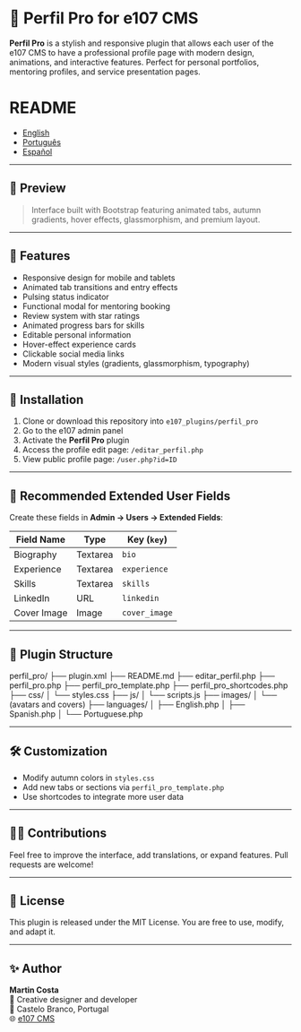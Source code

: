 # 🌟 Perfil Pro for e107 CMS

**Perfil Pro** is a stylish and responsive plugin that allows each user of the e107 CMS to have a professional profile page with modern design, animations, and interactive features. Perfect for personal portfolios, mentoring profiles, and service presentation pages.

# README
- [English](README.md)
- [Português](README.pt-PT.md)
- [Español](README.es-ES.md)
---

## 📸 Preview

> Interface built with Bootstrap featuring animated tabs, autumn gradients, hover effects, glassmorphism, and premium layout.

---

## 🚀 Features

- Responsive design for mobile and tablets
- Animated tab transitions and entry effects
- Pulsing status indicator
- Functional modal for mentoring booking
- Review system with star ratings
- Animated progress bars for skills
- Editable personal information
- Hover-effect experience cards
- Clickable social media links
- Modern visual styles (gradients, glassmorphism, typography)

---

## 🔧 Installation

1. Clone or download this repository into `e107_plugins/perfil_pro`
2. Go to the e107 admin panel
3. Activate the **Perfil Pro** plugin
4. Access the profile edit page: `/editar_perfil.php`
5. View public profile page: `/user.php?id=ID`

---

## 🧩 Recommended Extended User Fields

Create these fields in **Admin → Users → Extended Fields**:

| Field Name     | Type     | Key (`key`)     |
|----------------|----------|-----------------|
| Biography      | Textarea | `bio`           |
| Experience     | Textarea | `experience`    |
| Skills         | Textarea | `skills`        |
| LinkedIn       | URL      | `linkedin`      |
| Cover Image    | Image    | `cover_image`   |

---

## 📁 Plugin Structure

perfil_pro/
├── plugin.xml
├── README.md
├── editar_perfil.php
├── perfil_pro.php
├── perfil_pro_template.php
├── perfil_pro_shortcodes.php
├── css/
│   └── styles.css
├── js/
│   └── scripts.js
├── images/
│   └── (avatars and covers)
├── languages/
│   ├── English.php
│   ├── Spanish.php
│   └── Portuguese.php

---

## 🛠️ Customization

- Modify autumn colors in `styles.css`
- Add new tabs or sections via `perfil_pro_template.php`
- Use shortcodes to integrate more user data

---

## 🧑‍💻 Contributions

Feel free to improve the interface, add translations, or expand features. Pull requests are welcome!

---

## 📜 License

This plugin is released under the MIT License. You are free to use, modify, and adapt it.

---

## ✨ Author

**Martin Costa**  
💼 Creative designer and developer  
📍 Castelo Branco, Portugal  
🌐 [e107 CMS](https://github.com/e107inc/e107)

